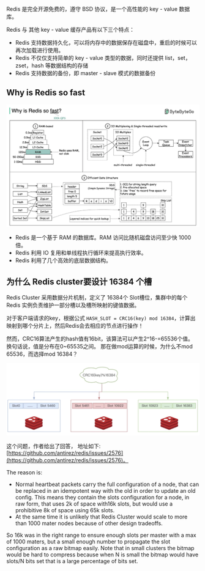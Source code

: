 Redis 是完全开源免费的，遵守 BSD 协议，是一个高性能的 key - value 数据库。

Redis 与 其他 key - value 缓存产品有以下三个特点：
* Redis 支持数据持久化，可以将内存中的数据保存在磁盘中，重启的时候可以再次加载进行使用。
* Redis 不仅仅支持简单的 key - value 类型的数据，同时还提供 list，set，zset，hash 等数据结构的存储
* Redis 支持数据的备份，即 master - slave 模式的数据备份

## Why is Redis so fast

![Why is Redis so fast?](../assets/Redis/Why_is_Redis_so_fast.png)

- Redis 是一个基于 RAM 的数据库。RAM 访问比随机磁盘访问至少快 1000 倍。
- Redis 利用 IO 复用和单线程执行循环来提高执行效率。
- Redis 利用了几个高效的底层数据结构。


## 为什么 Redis cluster要设计 16384 个槽
Redis Cluster 采用数据分片机制，定义了 16384个 Slot槽位，集群中的每个Redis 实例负责维护一部分槽以及槽所映射的键值数据。

对于客户端请求的key，根据公式 `HASH_SLOT = CRC16(key) mod 16384`，计算出映射到哪个分片上，然后Redis会去相应的节点进行操作！

然而，CRC16算法产生的hash值有16bit，该算法可以产生2^16-=65536个值。 换句话说，值是分布在0~65535之间。
那在做mod运算的时候，为什么不mod 65536，而选择mod 16384？

![redis_slot_16384](../assets/Redis/redis_slot_16384.jpg)

这个问题，作者给出了回答， 地址如下: [https://github.com/antirez/redis/issues/2576](https://github.com/antirez/redis/issues/2576)。

The reason is:

* Normal heartbeat packets carry the full configuration of a node, that can be replaced in an idempotent way with the old in order to update an old config. 
This means they contain the slots configuration for a node, in raw form, that uses 2k of space with16k slots, but would use a prohibitive 8k of space using 65k slots.
* At the same time it is unlikely that Redis Cluster would scale to more than 1000 mater nodes because of other design tradeoffs.

So 16k was in the right range to ensure enough slots per master with a max of 1000 maters, but a small enough number to propagate the slot configuration as a raw bitmap easily. Note that in small clusters the bitmap would be hard to compress because when N is small the bitmap would have slots/N bits set that is a large percentage of bits set.
